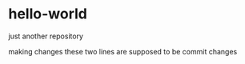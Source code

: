 # hello-world
just another repository

making changes
these two lines are supposed to be commit changes
